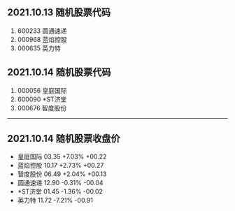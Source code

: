 ## 2021.10.13 随机股票代码
1. 600233  圆通速递
1. 000968  蓝焰控股
1. 000635  英力特
## 2021.10.14 随机股票代码
1. 000056  皇庭国际
1. 600090  *ST济堂
1. 000676  智度股份
***
## 2021.10.14 随机股票收盘价
* 皇庭国际 03.35 +7.03% +00.22
* 蓝焰控股 10.17 +2.73% +00.27
* 智度股份 06.49 +2.04% +00.13
* 圆通速递 12.90 -0.31% -00.04
* *ST济堂  01.45 -1.36% -00.02
* 英力特   11.72 -7.21% -00.91
